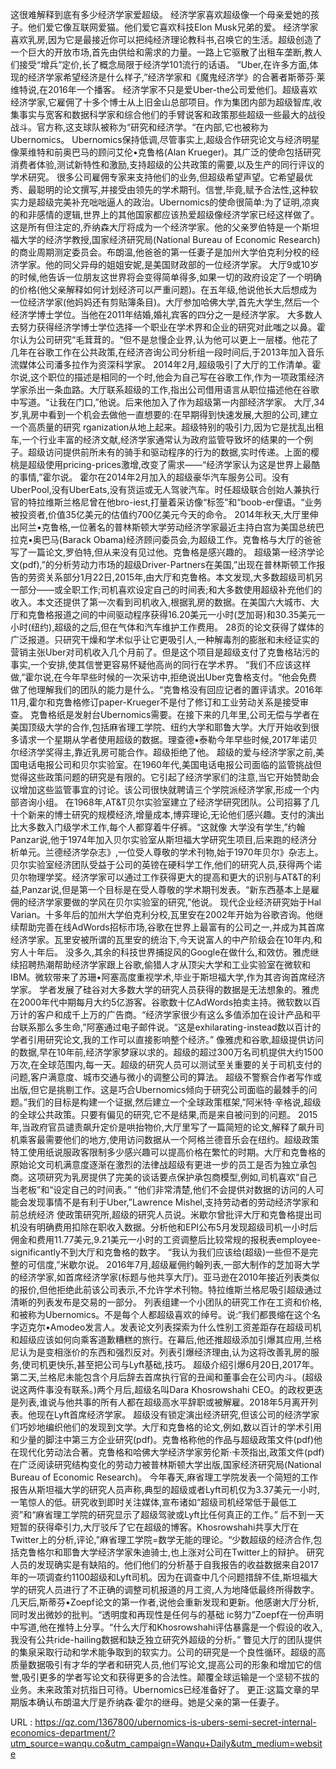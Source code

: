 这很难解释到底有多少经济学家爱超级。 
 经济学家喜欢超级像一个母亲爱她的孩子。他们爱它像互联网爱猫。他们爱它喜欢科技Elon Musk兄弟的爱。 
 经济学家喜欢乳房,因为它是最接近你可以把纯经济理论教科书,召唤它的生活。超级创造了一个巨大的开放市场,首先由供给和需求的力量。一路上它驱散了出租车垄断,教人们接受“增兵”定价,长了概念局限于经济学101流行的话语。 
 “Uber,在许多方面,体现的经济学家希望经济是什么样子,”经济学家和《魔鬼经济学》的合著者斯蒂芬·莱维特说,在2016年一个播客。 
 经济学家不只是爱Uber-the公司爱他们。超级喜欢经济学家,它雇佣了十多个博士从上旧金山总部项目。作为集团内部为超级智库,收集事实与宽客和数据科学家和综合他们的手臂说客和政策那些超级一些最大的战役战斗。官方称,这支球队被称为“研究和经济学。“在内部,它也被称为Ubernomics。 
 Ubernomics保持低调,尽管事实上,超级合作研究论文与经济明星像莱维特和前奥巴马的顾问艾伦•克鲁格(Alan Krueger)。其广泛的使命包括研究消费者体验,测试新特性和激励,支持超级的公共政策的需要,以及生产的同行评议的学术研究。 
 很多公司雇佣专家来支持他们的业务,但超级希望声望。它希望最优秀、最聪明的论文撰写,并接受由领先的学术期刊。信誉,毕竟,赋予合法性,这种软实力是超级完美补充咄咄逼人的政治。Ubernomics的使命很简单:为了证明,凉爽的和非感情的逻辑,世界上的其他国家都应该热爱超级像经济学家已经这样做了。 
 这是所有但注定的,乔纳森大厅将成为一个经济学家。他的父亲罗伯特是一个斯坦福大学的经济学教授,国家经济研究局(National Bureau of Economic Research)的商业周期测定委员会。布朗温,他爸爸的第一任妻子是加州大学伯克利分校的经济学家。他的同父异母的姐姐安妮,是美国财政部的一位经济学家。 
 大厅9或10岁的时候,他告诉一位朋友这世界将会变得简单得多,如果一切的政府设定了一个明确的价格(他父亲解释如何计划经济可以严重问题)。在五年级,他说他长大后想成为一位经济学家(他妈妈还有剪贴簿条目)。大厅参加哈佛大学,首先大学生,然后一个经济学博士学位。当他在2011年结婚,婚礼宾客的四分之一是经济学家。 
 大多数人去努力获得经济学博士学位选择一个职业在学术界和企业的研究对此嗤之以鼻。霍尔认为公司研究“毛茸茸的。“但不是怠慢企业界,认为他可以更上一层楼。他花了几年在谷歌工作在公共政策,在经济咨询公司分析组一段时间后,于2013年加入音乐流媒体公司潘多拉作为资深科学家。 
 2014年2月,超级吸引了大厅的工作清单。霍尔说,这个职位的描述是相同的一个时,他会为自己写在谷歌工作,作为一项政策经济学家杀出一条血路。大厅联系超级的工作,指出公司借用语言从职位描述他在谷歌中写道。“让我在门口,”他说。后来他加入了作为超级第一内部经济学家。 
 大厅,34岁,乳房中看到一个机会去做他一直想要的:在早期得到快速发展,大胆的公司,建立一个高质量的研究 
 rganization从地上起来。超级特别的吸引力,因为它是扰乱出租车,一个行业丰富的经济文献,经济学家通常认为政府监管导致坏的结果的一个例子。超级访问提供前所未有的骑手和驱动程序的行为的数据,实时传递。上面的樱桃是超级使用pricing-prices激增,改变了需求——“经济学家认为这是世界上最酷的事情,”霍尔说。 
 霍尔在2014年2月加入的超级豪华汽车服务公司。没有UberPool,没有UberEats,没有货运或无人驾驶汽车。时任超级联合创始人兼执行官的特拉维斯兰格尼曾在他bro-iest,打量着采访像“标签”和“boob-er俚语。“业务被投资者,价值35亿美元的估值约700亿美元今天的命令。 
 2014年秋天,大厅里伸出阿兰•克鲁格,一位著名的普林斯顿大学劳动经济学家最近主持白宫为美国总统巴拉克•奥巴马(Barack Obama)经济顾问委员会,为超级工作。克鲁格与大厅的爸爸写了一篇论文,罗伯特,但从来没有见过他。克鲁格是感兴趣的。 
 超级第一经济学论文(pdf),”的分析劳动力市场的超级Driver-Partners在美国,”出现在普林斯顿工作报告的劳资关系部分1月22日,2015年,由大厅和克鲁格。本文发现,大多数超级司机另一部分——或全职工作;司机喜欢设定自己的时间表;和大多数使用超级补充他们的收入。本文还提供了第一次看到司机收入,根据乳房的数据。在美国六大城市、大厅和克鲁格报道之间的中间驱动程序获得16.20美元一小时(芝加哥)和30.35美元一小时(纽约),超级的之后,但在气体和汽车维护工作费用。 
 28页的论文获得了媒体的广泛报道。只研究干燥和学术似乎让它更吸引人,一种解毒剂的膨胀和未经证实的营销主张Uber对司机收入几个月前了。但是这个项目是超级支付了克鲁格玷污的事实,一个安排,使其信誉更容易怀疑他高尚的同行在学术界。 
 “我们不应该这样做,”霍尔说,在今年早些时候的一次采访中,拒绝说出Uber克鲁格支付。“他会免费做了他理解我们的团队的能力是什么。“克鲁格没有回应记者的置评请求。2016年11月,霍尔和克鲁格修订paper-Krueger不是付了修订和工业劳动关系是接受审查。 
 克鲁格纸是发射台Ubernomics需要。在接下来的几年里,公司无偿与学者在美国顶级大学的合作,包括麻省理工学院、纽约大学和耶鲁大学。大厅开始收到很多请求一个星期从学者使用超级的数据。理查德•泰勒今年早些时候,2017年诺贝尔经济学奖得主,靠近乳房可能合作。超级拒绝了他。 
 超级的爱与经济学家之前,美国电话电报公司和贝尔实验室。在1960年代,美国电话电报公司面临的监管挑战但觉得这些政策问题的研究是有限的。它引起了经济学家们的注意,当它开始赞助会议增加这些监管事宜的讨论。该公司很快就聘请三个学院派经济学家,形成一个内部咨询小组。 
 在1968年,AT&T贝尔实验室建立了经济学研究团队。公司招募了几十个新来的博士研究的规模经济,增量成本,博弈理论,无论他们感兴趣。支付的演出比大多数入门级学术工作,每个人都穿着牛仔裤。“这就像 
 大学没有学生,”约翰Panzar说,他于1974年加入贝尔实验室从斯坦福大学研究生项目,后来跑的经济分析单元。兰德经济学杂志》,一位受人尊敬的学术刊物,始于1970年贝尔》杂志上。 
 贝尔实验室经济团队受益于公司的英镑在硬科学工作,他们的研究人员,获得两个诺贝尔物理学奖。经济学家可以通过工作获得更大的提高和更大的识别与AT&T的利益,Panzar说,但是第一个目标是在受人尊敬的学术期刊发表。“新东西基本上是雇佣的经济学家要做的学风在贝尔实验室的研究,”他说。 
 现代企业经济研究始于Hal Varian。十多年后的加州大学伯克利分校,瓦里安在2002年开始为谷歌咨询。他继续帮助完善在线AdWords招标市场,谷歌在世界上最富有的公司之一,并成为其首席经济学家。瓦里安被所谓的瓦里安的统治下,今天说富人的中产阶级会在10年内,和穷人十年后。 
 没多久,其余的科技世界捕捉风的Google在做什么,和效仿。雅虎继续招聘热潮帮助经济学家跟上谷歌,偷猎人才从顶尖大学和工业实验室在微软和IBM。微软带来了苏珊•阿塞高度重视学术,毕业于斯坦福大学,作为其咨询首席经济学家。 
 学者发展了硅谷对大多数大学的研究人员获得的数据是无法想象的。雅虎在2000年代中期每月大约5亿游客。谷歌数十亿AdWords拍卖主持。微软数以百万计的客户和成千上万的广告商。“经济学家很少有这么多值添加在设计产品和平台联系那么多生命,”阿塞通过电子邮件说。“这是exhilarating-instead数以百计的学者引用研究论文,我的工作可以直接影响整个经济。” 
 像雅虎和谷歌,超级提供访问的数据,早在10年前,经济学家梦寐以求的。超级的超过300万名司机提供大约1500万次,在全球范围内,每一天。超级的研究人员可以测试至关重要的关于司机支付的问题,客户满意度、城市交通与微小的调整公司的算法。 
 超级不警察合作者写作或出版,但它是挑剔工作。这是巧合Ubernomics倾向于研究公司面临的最棘手的问题。”我们的目标是构建一个证据,然后建立一个全球政策框架,”阿米特·辛格说,超级的全球公共政策。只要有偏见的研究,它不是结果,而是来自被问到的问题。 
 2015年,当政府官员谴责飙升定价是哄抬物价,大厅里写了一篇简短的论文,解释了飙升司机乘客最需要他们的地方,使用访问数据从一个阿格兰德音乐会在纽约。超级政策特工使用纸说服政客限制多少感兴趣可以提高价格在繁忙的时期。大厅和克鲁格的原始论文司机满意度逐渐在激烈的法律战超级有更进一步的员工是否为独立承包商。这项研究为乳房提供了完美的谈话要点保护承包商模型,例如,司机喜欢“自己当老板”和“设定自己的时间表。” 
 “他们非常清楚,他们不会提供对数据的访问的人可能会发现事情不是有利于Uber,”Lawrence Mishel,支持劳动者的劳动经济学家和前总统经济 
 使政策研究所,超级的研究人员说。米歇尔曾批评大厅和克鲁格提出司机没有明确费用扣除在职收入数据。分析他和EPI公布5月发现超级司机一小时后佣金和费用11.77美元,9.21美元一小时的工资调整后比较常规的报税表employee-significantly不到大厅和克鲁格的数字。 
 “我认为我们应该给(超级)一些但不是完整的可信度,”米歇尔说。 
 2016年7月,超级雇佣约翰列表,一部大制作的芝加哥大学的经济学家,如首席经济学家(标题与他共享大厅)。亚马逊在2010年接近列表类似的报价,但他拒绝此前该公司表示,不允许学术刊物。特拉维斯兰格尼吸引超级通过清晰的列表发布是交易的一部分。 
 列表组建一个小团队的研究工作在工资和价格,和被称为Ubernomics。不是每个人都超级喜欢的绰号。说:“我们都畏缩在这个名字迈克尔•Amodeo发言人。发表论文列表探索为什么性别工资差距存在超级司机和超级应该如何向乘客道歉糟糕的旅行。在幕后,他还推超级添加引爆其应用,兰格尼认为是变相涨价的东西和强烈反对。列表引爆经济理由,认为这将改善乳房的服务,使司机更快乐,甚至把公司与Lyft基础,技巧。 
 超级介绍引爆6月20日,2017年。第二天,兰格尼未能包含个月后辞去首席执行官的丑闻和董事会在公司内斗。(超级说这两件事没有联系。)两个月后,超级名叫Dara Khosrowshahi CEO。的政权更迭是列表,谁说与他共事的所有人都在超级高水平辞职或被解雇。2018年5月离开列表。他现在Lyft首席经济学家。 
 超级没有锁定演出经济研究,但该公司的经济学家们巧妙地编织他们的发现到文学。大厅和克鲁格的论文,例如,数以百计的学术引用和少量的脚注中第三方企业研究(pdf)。克鲁格称他的作品与超级政策文件(pdf)他在现代化劳动法合著。克鲁格和哈佛大学经济学家劳伦斯·卡茨指出,政策文件(pdf)在广泛阅读研究结构变化的劳动力被普林斯顿大学出版,国家经济研究局(National Bureau of Economic Research)。 
 今年春天,麻省理工学院发表一个简短的工作报告从斯坦福大学的研究人员声称,典型的超级或者Lyft司机仅为3.37美元一小时,一笔惊人的低。研究收到即时关注媒体,宣布诸如“超级司机经常低于最低工资”和“麻省理工学院的研究显示了超级驾驶或Lyft比任何真正的工作。” 
 后不到一天短暂的获得牵引力,大厅驳斥了它在超级的博客。Khosrowshahi共享大厅在Twitter上的分析,评论,”麻省理工学院=数学无能的理论。“少数超级的经济合作,包括克鲁格尔和耶鲁大学经济学家朱迪骑士,也上涨对公司在Twitter上的辩护。 
 研究人员的发现确实是有缺陷的。他们他们的分析基于自我报告的收益数据来自2017年的一项调查约1100超级和Lyft司机。因为在调查中几个问题措辞不佳,斯坦福大学的研究人员进行了不正确的调整司机报道的月工资,人为地降低最终所得数字。 
 几天后,斯蒂芬•Zoepf论文的第一作者,说他会重新发现和更新。他感谢大厅分析,同时发出微妙的批判。“透明度和再现性是任何与的基础 
 ic努力”Zoepf在一份声明中写道,他在推特上分享。“什么大厅和Khosrowshahi评估暴露是一个假设的收入,我没有公共ride-hailing数据和缺乏独立研究外超级的分析。” 
 瞥见大厅的团队提供的集泉采取行动和学术能争取到的软实力。公司的研究是一个良性循环。超级的高质量数据吸引有才华的学者和研究人员,他们写论文,提高公司的形象和增加它的信誉,吸引更多的学者写论文和获得更多的合法性。颠覆全球运输是一个坚韧不拔的业务。未来政策对抗指日可待。Ubernomics已经准备好了。 
 更正:这篇文章的早期版本确认布朗温大厅是乔纳森·霍尔的继母。她是父亲的第一任妻子。 
  
   
  URL : https://qz.com/1367800/ubernomics-is-ubers-semi-secret-internal-economics-department/?utm_source=wanqu.co&utm_campaign=Wanqu+Daily&utm_medium=website
